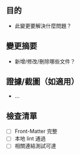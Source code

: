 ## 目的
- 此變更要解決什麼問題？

## 變更摘要
- 新增/修改/刪除哪些文件？

## 證據/截圖（如適用）
- …

## 檢查清單
- [ ] Front-Matter 完整
- [ ] 本地 lint 通過
- [ ] 相關連結測試可達
